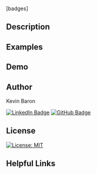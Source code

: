 
[badges]

## Description


## Examples


## Demo


## Author
Kevin Baron

[![LinkedIn Badge](https://img.shields.io/badge/LinkedIn-0077B5?style=for-the-badge&logo=linkedin&logoColor=white)](https://www.linkedin.com/in/kevin-baron-3557bb254/)
[![GitHub Badge](https://img.shields.io/badge/GitHub-100000?style=for-the-badge&logo=github&logoColor=white)](https://github.com/baronk2)


## License
[![License: MIT](https://img.shields.io/badge/License-MIT-maroon.svg)](https://opensource.org/licenses/MIT)

## Helpful Links

